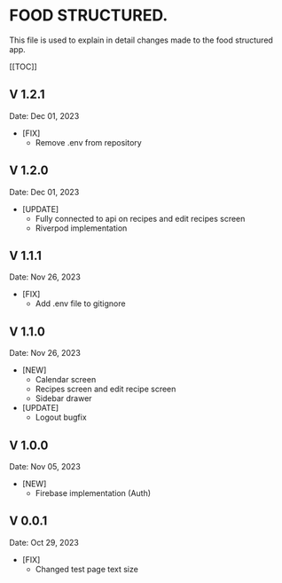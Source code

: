 # FOOD STRUCTURED.
This file is used to explain in detail changes made to the food structured app.
​
<!-- TOC -->
  [[TOC]]

## V 1.2.1
Date: Dec 01, 2023
* [FIX]
  * Remove .env from repository

## V 1.2.0
Date: Dec 01, 2023
* [UPDATE]
  * Fully connected to api on recipes and edit recipes screen
  * Riverpod implementation

## V 1.1.1
Date: Nov 26, 2023
* [FIX]
  * Add .env file to gitignore

## V 1.1.0
Date: Nov 26, 2023
* [NEW]
  * Calendar screen
  * Recipes screen and edit recipe screen
  * Sidebar drawer
* [UPDATE]
  * Logout bugfix

## V 1.0.0
Date: Nov 05, 2023
* [NEW]
  * Firebase implementation (Auth)

## V 0.0.1
Date: Oct 29, 2023
* [FIX]
  * Changed test page text size